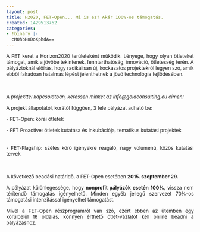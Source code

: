 ```yaml
---
layout: post
title: H2020, FET-Open... Mi is ez? Akár 100%-os támogatás.
created: 1429513762
categories:
- !binary |-
  cMOhbHnDoXphdA==
---
```

<p style="text-align: justify;"><span style="font-size: small;">A FET keret a Horizon2020 területeként működik. Lényege, hogy olyan ötleteket támogat, amik a jövőbe tekintenek, fenntarthatóság, innováció, ötletesség terén. A pályáztoknál előírás, hogy radikálisan új, kockázatos projektekről legyen szó, amik ebből fakadóan hatalmas lépést jelenthetnek a jövő technológia fejlődésében.</span></p><p style="text-align: justify;">&nbsp;</p><p style="text-align: justify;"><span style="font-size: small;"><em>A projekttel kapcsolatban, keressen minket az info@goldconsulting.eu címen!</em></span><span style="font-size: small;"><!--break--></span></p><p style="text-align: justify;"><span style="font-size: small;">A projekt állapotától, korától függően, 3 féle pályázat adható be:</span></p><p style="text-align: justify;"><span style="font-size: small;">- FET-Open: korai ötletek</span></p><p style="text-align: justify;"><span style="font-size: small;">- FET Proactive: ötletek kutatása és inkubációja, tematikus kutatási projektek</span></p><p style="text-align: justify;"><br><span style="font-size: small;">- FET-Flagship: széles körő igényekre reagáló, nagy volumenű, közös kutatási tervek</span></p><p>&nbsp;</p><p style="text-align: justify;"><span style="font-size: small;">A következő beadási határidő, a FET-Open esetében <strong>2015. szeptember 29.</strong></span></p><p style="text-align: justify;"><span style="font-size: small;">A pályázat különlegessége, hogy <strong>nonprofit pályázók esetén 100%</strong>, vissza nem térítendő támogatás igényelhető. Minden egyéb jellegű szervezet 70%-os támogatási intenzitással igényelhet támogatást.</span></p><p style="text-align: justify;"><span style="font-size: small;">Mivel a FET-Open részprogramról van szó, ezért ebben az ütemben egy körülbelül 16 oldalas, könnyen érthető ötlet-vázlatot kell online beadni a pályázáshoz.</span></p>
